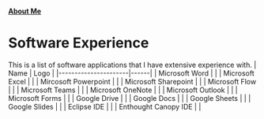#### [About Me](./about)


# Software Experience
  This is a list of software applications that I have extensive experience with.
  | Name                 | Logo |
  |----------------------|------|
  | Microsoft Word       |      |
  | Microsoft Excel      |      |
  | Mircosoft Powerpoint |      |
  | Microsoft Sharepoint |      |
  | Microsoft Flow       |      |
  | Microsoft Teams      |      |
  | Microsoft OneNote    |      |
  | Microsoft Outlook    |      |
  | Microsoft Forms      |      |
  | Google Drive         |      |
  | Google Docs          |      |
  | Google Sheets        |      |
  | Google Slides        |      |
  | Eclipse IDE          |      |
  | Enthought Canopy IDE |      |
